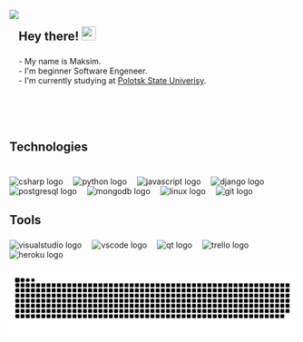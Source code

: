 
<br clear="both">

<img align="left" height="200" src="https://mir-s3-cdn-cf.behance.net/project_modules/max_1200/06f21a161921919.63cd7887d0a70.gif"  />

###

<h2 align="left">Hey there! <img src="https://raw.githubusercontent.com/MartinHeinz/MartinHeinz/master/wave.gif" width="25px" height="25px" /></h2>

###

<p align="left"> - My name is Maksim. <br> - I'm beginner Software Engeneer. <br> - I'm currently studying at <a href=https://psu.by/en/>Polotsk State Univerisy</a>.</p>

###

<br clear="both">

<h2 align="left">Technologies</h2>

###

<br clear="both">

<div align="left">
  <img src="https://skillicons.dev/icons?i=cs" height="38" alt="csharp logo"  />
  <img width="10" />
  <img src="https://skillicons.dev/icons?i=py" height="38" alt="python logo"  />
  <img width="10" />
  <img src="https://skillicons.dev/icons?i=js" height="38" alt="javascript logo"  />
  <img width="10" />
  <img src="https://skillicons.dev/icons?i=django" height="38" alt="django logo"  />
  <img width="10" />
  <img src="https://skillicons.dev/icons?i=postgres" height="38" alt="postgresql logo"  />
  <img width="10" />
  <img src="https://skillicons.dev/icons?i=mongodb" height="38" alt="mongodb logo"  />
  <img width="10" />
  <img src="https://skillicons.dev/icons?i=linux" height="38" alt="linux logo"  />
  <img width="10" />
  <img src="https://skillicons.dev/icons?i=git" height="38" alt="git logo"  />
</div>

###

<h2 align="left">Tools</h2>

###

<div align="left">
  <img src="https://cdn.simpleicons.org/visualstudio/5C2D91" height="38" alt="visualstudio logo"  />
  <img width="10" />
  <img src="https://cdn.simpleicons.org/visualstudiocode/007ACC" height="38" alt="vscode logo"  />
  <img width="10" />
  <img src="https://cdn.simpleicons.org/qt/41CD52" height="38" alt="qt logo"  />
  <img width="10" />
  <img src="https://cdn.jsdelivr.net/gh/devicons/devicon/icons/trello/trello-plain.svg" height="38" alt="trello logo"  />
  <img width="10" />
  <img src="https://skillicons.dev/icons?i=heroku" height="38" alt="heroku logo"  />
</div>

###
<picture>
  <source media="(prefers-color-scheme: dark)" srcset="https://raw.githubusercontent.com/fatalcr-git/fatalcr-git/output/github-contribution-grid-snake-dark.svg">
  <source media="(prefers-color-scheme: light)" srcset="https://raw.githubusercontent.com/fatalcr-git/fatalcr-git/output/github-contribution-grid-snake.svg">
  <img alt="github contribution grid snake animation" src="https://raw.githubusercontent.com/fatalcr-git/fatalcr-git/output/github-contribution-grid-snake.svg">
</picture>

###
